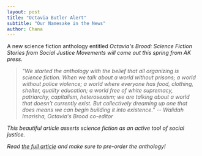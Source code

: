 ```yaml
---
layout: post
title: "Octavia Butler Alert"
subtitle: "Our Namesake in the News"
author: Chana
---
```

A new science fiction anthology entitled <i>Octavia's Brood: Science Fiction Stories from Social 
Justice Movements<i/> will come out this spring from AK press. 

>"We started the anthology with the belief that all organizing is science fiction. When we talk about 
a world without prisons; a world without police violence; a world where everyone has food, clothing, 
shelter, quality education; a world free of white supremacy, patriarchy, capitalism, heterosexism; we 
are talking about a world that doesn’t currently exist. But collectively dreaming up one that does 
means we can begin building it into existence." -- Walidah Imarisha, <i>Octavia's Brood<i/> co-editor

This beautiful article asserts science fiction as an active tool of social justice. 

Read <a target="_blank" href="http://bitchmagazine.org/article/rewriting-the-future-prison-abolition-science-fiction"> 
the full article<a/> and make sure to pre-order the anthology! 
